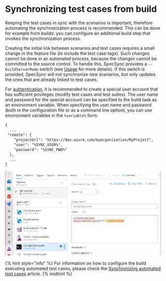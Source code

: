 # Synchronizing test cases from build

Keeping the test cases in sync with the scenarios is important, therefore automating the synchronization process is recommended. This can be done for example from builds: you can configure an additional build step that invokes the synchronization process.

Creating the initial link between scenarios and test cases requires a small change in the feature file \(to include the test case tags\). Such changes cannot be done in an automated process, because the changes cannot be committed to the source control. To handle this, SpecSync provides a `--buildServerMode` switch \(see [Usage](../usage.md) for more details\). If this switch is provided, SpecSync will not synchronize new scenarios, but only updates the ones that are already linked to test cases.

For [authentication](tfs-authentication-options.md), it is recommended to create a special user account that has sufficient privileges \(modify test cases and test suites\). The user name and password for the special account can be specified to the build task as an environment variable. When specifying the user name and password \(both in the configuration file or as a command line option\), you can use environment variables in the `%variable%` form.

```text
{
  ...
 "remote": {
    "projectUrl": "https://dev.azure.com/myorganization/MyProject",
    "user": "%SYNC_USER%",
    "password": "%SYNC_PWD%"
  },
  ...
}
```

![Invoke synchronization from a build task](../.gitbook/assets/build-invoke-synchronization-from-build-task.png)

{% hint style="info" %}
For information on how to configure the build executing automated test cases, please check the [Synchronizing automated test cases](synchronizing-automated-test-cases.md) article. 
{% endhint %}

